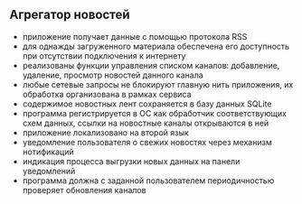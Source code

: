 ## Агрегатор новостей

- приложение получает данные с помощью протокола RSS 
- для однажды загруженного материала обеспечена его доступность при отсутствии подключения к интернету 
- реализованы функции управления списком каналов: добавление, удаление, просмотр новостей данного канала 
- любые сетевые запросы не блокируют главную нить приложения, их обработка организована в рамках сервиса 
- содержимое новостных лент сохраняется в базу данных SQLite 
- программа регистрируется в ОС как обработчик соответствующих схем данных, ссылки на новостные каналы открываются в ней 
- приложение локализовано на второй язык 
- уведомление пользователя о свежих новостях через механизм нотификаций 
- индикация процесса выгрузки новых данных на панели уведомлений 
- программа должна с заданной пользователем периодичностью проверяет обновления каналов 
